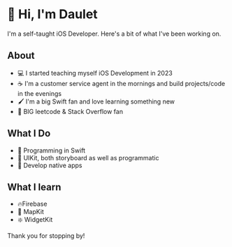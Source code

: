 # 👋 Hi, I'm Daulet

I'm a self-taught iOS Developer. Here's a bit of what I've been working on.


## About

  - 💻 I started teaching myself iOS Development in 2023
  - ☕️ I'm a customer service agent in the mornings and build projects/code in the evenings
  - 🖌️ I'm a big Swift fan and love learning something new 
  - 🫶 BIG leetcode & Stack Overflow fan

## What I Do
  - 🎨 Programming in Swift
  - 📲 UIKit, both storyboard as well as programmatic 
  - 💽 Develop native apps

## What I learn
  - 🔥Firebase
  - 📍 MapKit
  - ❇️ WidgetKit

Thank you for stopping by!
